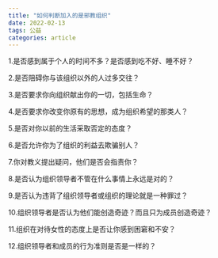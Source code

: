 ```yaml
---
title: "如何判断加入的是邪教组织"
date: 2022-02-13
tags: 公益
categories: article
---
```

1.是否感到属于个人的时间不多？是否感到吃不好、睡不好？

2.是否阻碍你与该组织以外的人过多交往？

3.是否要求你向组织献出你的一切，包括生命？

4.是否要求你改变你原有的思想，成为组织希望的那类人？

5.是否对你以前的生活采取否定的态度？

6.是否允许你为了组织的利益去欺骗别人？

7.你对教义提出疑问，他们是否会指责你？

8.是否认为组织领导者不管在什么事情上永远是对的？

9.是否认为违背了组织领导者或组织的理论就是一种罪过？

10.组织领导者是否认为他们能创造奇迹？而且只为成员创造奇迹？

11.组织在对待女性的态度上是否让你感到困窘和不安？

12.组织领导者和成员的行为准则是否是一样的？
